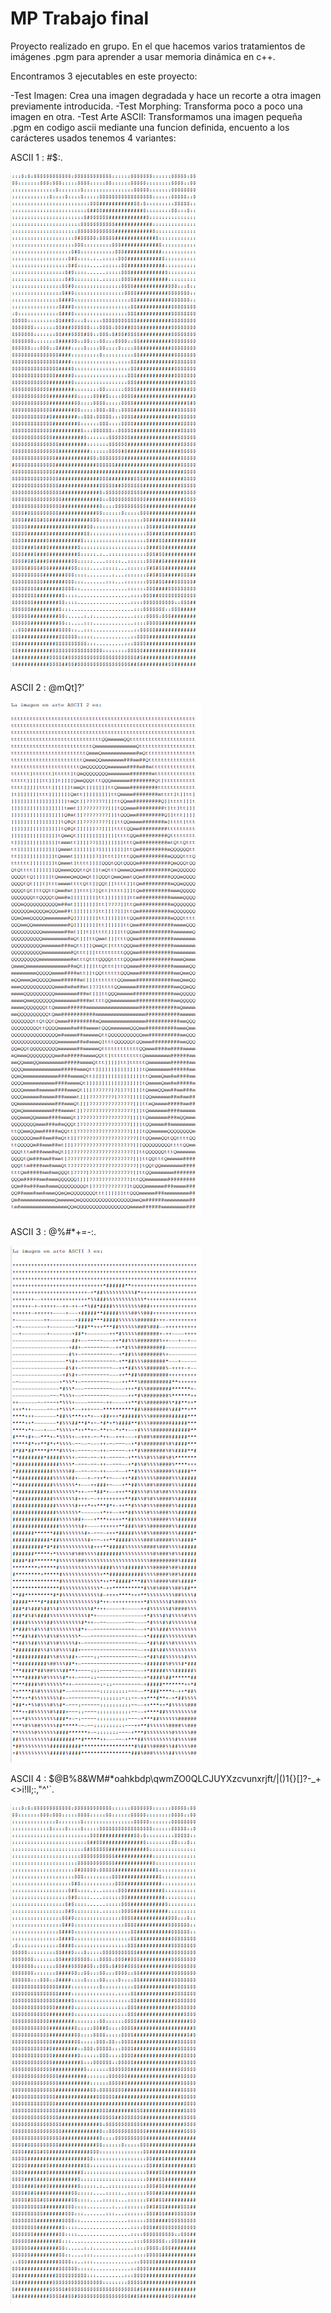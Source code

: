 # MP Trabajo final
Proyecto realizado en grupo. En el que hacemos varios tratamientos de imágenes .pgm para aprender a usar memoria dinámica en c++.

Encontramos 3 ejecutables en este proyecto:

-Test Imagen:
  Crea una imagen degradada y hace un recorte a otra imagen previamente introducida.
-Test Morphing: 
  Transforma poco a poco una imagen en otra.
-Test Arte ASCII:
  Transformamos una imagen pequeña .pgm en codigo ascii mediante una funcion definida, encuento a los carácteres usados tenemos 4 variantes:

ASCII 1 : #$:.  

![no carga la imagen](data/ascii1.PNG)

ASCII 2 : @mQt]?'  

![no carga la imagen](data/ascii2.PNG)

ASCII 3 : @%#*+=-:.  

![no carga la imagen](data/ascii3.PNG)

ASCII 4 : $@B%8&WM#*oahkbdp\qwmZO0QLCJUYXzcvunxrjft/|()1{}[]?-_+<>i!lI;:,"^'`.  

![no carga la imagen](data/ascii1.PNG)
